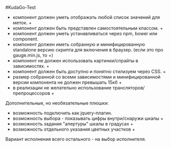 #KudaGo-Test 

- компонент должен уметь отображать любой список значений для меток. +
- компонент должен быть представлен самостоятельным классом. +
- компонент должен уметь устанавливаться через npm, bower или component.
- компонент должен иметь собранную и минифицированную standalone версию скрипта для включения в браузер. (если это про gauge.min.js, то +)
- компонент не должен использовать картинки/спрайты в зависимостях. +
- компонент должен быть доступно и понятно стилизуем через CSS. +
- размер собранной со всеми зависимостями и минифицированной версии компонента не должен превышать 15кб +
- в реализации не желательно использование трансляторов/препроцессоров +

Дополнительные, но необязательные плюшки:
- возможность подключить как jquery-плагин.
- возможность выбора - показывать цифры внутри/снаружи шкалы +
- возможность задания "апертуры" шкалы в градусах +
- возможность отдельного указания цветных участков +

Вариант исполнения всего остального - на выбор исполнителя.
